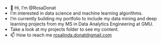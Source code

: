 - 👋 Hi, I’m @RosaDonat
- I’m interested in data science and machine learning algorithms.
- I’m currently building my portfolio to include my data mining and deep learning projects from my MS in Data Analytics Engineering at GMU.
- Take a look at my projects folder to see my content.
- 📫 How to reach me rosalinda.donat@gmail.com

<!---
RosaDonat/RosaDonat is a ✨ special ✨ repository because its `README.md` (this file) appears on your GitHub profile.
You can click the Preview link to take a look at your changes.
--->
